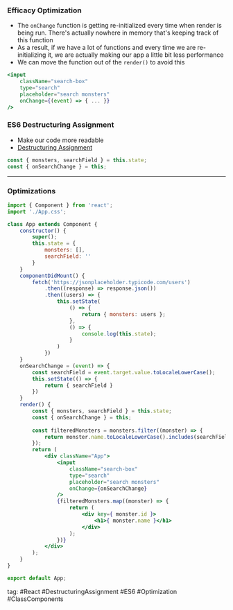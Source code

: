 ### Efficacy Optimization
- The `onChange` function is getting re-initialized every time when render is being run. There's actually nowhere in memory that's keeping track of this function
- As a result, if we have a lot of functions and every time we are re-initializing it, we are actually making our app a little bit less performance
- We can move the function out of the `render()` to avoid this
```jsx
<input
	className="search-box"
	type="search"
	placeholder="search monsters"
	onChange={(event) => { ... }}
/>
```

### ES6 Destructuring Assignment
- Make our code more readable
- [Destructuring Assignment](Hiskio%20vue.js%20note%201%20(chart%202)%20-->%20es6%20shorthands,%20destructuring%20assignment,%20string%20template,%20arrow%20function.md)
```jsx
const { monsters, searchField } = this.state;
const { onSearchChange } = this;
```

---
### Optimizations
```jsx
import { Component } from 'react';
import './App.css';

class App extends Component {
	constructor() {
		super();
		this.state = {
			monsters: [],
			searchField: ''
		}
	}
	componentDidMount() {
		fetch('https://jsonplaceholder.typicode.com/users')
			.then((response) => response.json())
			.then((users) => {
				this.setState(
					() => {
						return { monsters: users };
					},
					() => {
						console.log(this.state);
					}
				)
			})
	}
	onSearchChange = (event) => {
		const searchField = event.target.value.toLocaleLowerCase();
		this.setState(() => {
			return { searchField }
		})
	}
	render() {
		const { monsters, searchField } = this.state;
		const { onSearchChange } = this;
		
		const filteredMonsters = monsters.filter((monster) => {
			return monster.name.toLocaleLowerCase().includes(searchField);
		});
		return (
			<div className="App">
				<input
					className="search-box"
					type="search"
					placeholder="search monsters"
					onChange={onSearchChange}
				/>
				{filteredMonsters.map((monster) => {
					return (
						<div key={ monster.id }>
							<h1>{ monster.name }</h1>
						</div>
					);
				})}
			</div>
		);
	}
}

export default App;
```

tag: #React #DestructuringAssignment #ES6 #Optimization #ClassComponents 